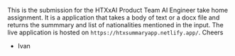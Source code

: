 This is the submission for the HTXxAI Product Team AI Engineer take home assignment. It is a application that takes a body of text or a docx file and returns the summmary and list of nationalities mentioned in the input. The live application is hosted on `https://htxsummaryapp.netlify.app/`. Cheers

- Ivan
